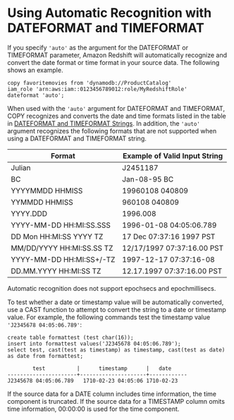 # Using Automatic Recognition with DATEFORMAT and TIMEFORMAT<a name="automatic-recognition"></a>

If you specify `'auto'` as the argument for the DATEFORMAT or TIMEFORMAT parameter, Amazon Redshift will automatically recognize and convert the date format or time format in your source data\. The following shows an example\.

```
copy favoritemovies from 'dynamodb://ProductCatalog'
iam_role 'arn:aws:iam::0123456789012:role/MyRedshiftRole'
dateformat 'auto';
```

When used with the `'auto'` argument for DATEFORMAT and TIMEFORMAT, COPY recognizes and converts the date and time formats listed in the table in [ DATEFORMAT and TIMEFORMAT Strings](r_DATEFORMAT_and_TIMEFORMAT_strings.md)\. In addition, the `'auto'` argument recognizes the following formats that are not supported when using a DATEFORMAT and TIMEFORMAT string\.

| Format                    | Example of Valid Input String |
| ------------------------- | ----------------------------- |
| Julian                    | J2451187                      |
| BC                        | Jan-08-95 BC                  |
| YYYYMMDD HHMISS           | 19960108 040809               |
| YYMMDD HHMISS             | 960108 040809                 |
| YYYY.DDD                  | 1996.008                      |
| YYYY-MM-DD HH:MI:SS.SSS   | 1996-01-08 04:05:06.789       |
| DD Mon HH:MI:SS YYYY TZ   | 17 Dec 07:37:16 1997 PST      |
| MM/DD/YYYY HH:MI:SS.SS TZ | 12/17/1997 07:37:16.00 PST    |
| YYYY-MM-DD HH:MI:SS+/-TZ  | 1997-12-17 07:37:16-08        |
| DD.MM.YYYY HH:MI:SS TZ    | 12.17.1997 07:37:16.00 PST    |

Automatic recognition does not support epochsecs and epochmillisecs\.

To test whether a date or timestamp value will be automatically converted, use a CAST function to attempt to convert the string to a date or timestamp value\. For example, the following commands test the timestamp value `'J2345678 04:05:06.789'`:

```
create table formattest (test char(16));
insert into formattest values('J2345678 04:05:06.789');
select test, cast(test as timestamp) as timestamp, cast(test as date) as date from formattest;

        test          |      timestamp      |	date
----------------------+---------------------+------------
J2345678 04:05:06.789   1710-02-23 04:05:06	1710-02-23
```

If the source data for a DATE column includes time information, the time component is truncated\. If the source data for a TIMESTAMP column omits time information, 00:00:00 is used for the time component\.